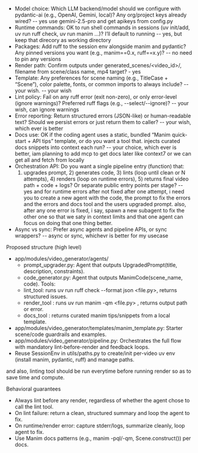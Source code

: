 
- Model choice: Which LLM backend/model should we configure with pydantic-ai (e.g., OpenAI, Gemini, local)? Any org/project keys
already wired? -- yes use gemini-2.5-pro and get apikeys from config.py
- Runtime commands: OK to run shell commands in sessions (uv init/add, uv run ruff check, uv run manim …)? I’ll default to running -- yes, but keep that direcory as working directory
- Packages: Add ruff to the session env alongside manim and pydantic? Any pinned versions you want (e.g., manim==0.x, ruff==x.y)? -- no need to pin any versions
- Render path: Confirm outputs under generated_scenes/<video_id>/, filename from scene/class name, mp4 target? - yes
- Template: Any preferences for scene naming (e.g., TitleCase + “Scene”), color palette, fonts, or common imports to always
include? -- your wish. -- your wish
- Lint policy: Fail on any ruff error (exit non-zero), or only error-level (ignore warnings)? Preferred ruff flags (e.g.,
--select/--ignore)?   -- your wish, can ignore warnings
- Error reporting: Return structured errors (JSON-like) or human-readable text? Should we persist errors or just return them to
caller? -- your wish, which ever is better
- Docs use: OK if the coding agent uses a static, bundled “Manim quick-start + API tips” template, or do you want a tool that. 
injects curated docs snippets into context each run?  -- your choice, which ever is better, iam planning to add mcp to get docs later like context7 or we can get all and fetch from locally
- Orchestration API: Do you want a single pipeline entry (function) that:
    1. upgrades prompt, 2) generates code, 3) lints (loop until clean or N attempts), 4) renders (loop on runtime errors), 5)
returns final video path + code + logs? 
Or separate public entry points per stage? --  yes and for runtime errors after not fixed after one attempt, i need you to create a new agent with the code, the prompt to fix the errors and the errors and docs tool and the users upgraded prompt. also, after any one error is fixed, i say, spawn a new subagent to fix the other one so that we saty in context limits and that one agent can focus on doing that one thing better.
- Async vs sync: Prefer async agents and pipeline APIs, or sync wrappers?   -- async or sync, whichevr is better for my usecase

Proposed structure (high level)

- app/modules/video_generator/agents/
    - prompt_upgrader.py: Agent that outputs UpgradedPrompt(title, description, constraints).
    - code_generator.py: Agent that outputs ManimCode(scene_name, code). Tools:
    - lint_tool: runs uv run ruff check --format json <file.py>, returns structured issues.
    - render_tool : runs uv run manim -qm <file.py> <Scene>, returns output path or error.
    - docs_tool : returns curated manim tips/snippets from a local template.
- app/modules/video_generator/templates/manim_template.py: Starter scene/code guardrails and examples.
- app/modules/video_generator/pipeline.py: Orchestrates the full flow with mandatory lint-before-render and feedback loops.
- Reuse SessionEnv in utils/paths.py to create/init per-video uv env (install manim, pydantic, ruff) and manage paths.

and also, linting tool should be run everytime before running render so as to save time and compute.

Behavioral guarantees

- Always lint before any render, regardless of whether the agent chose to call the lint tool. 
- On lint failure: return a clean, structured summary and loop the agent to fix.
- On runtime/render error: capture stderr/logs, summarize cleanly, loop agent to fix.
- Use Manim docs patterns (e.g., manim -pql/-qm, Scene.construct()) per docs.
